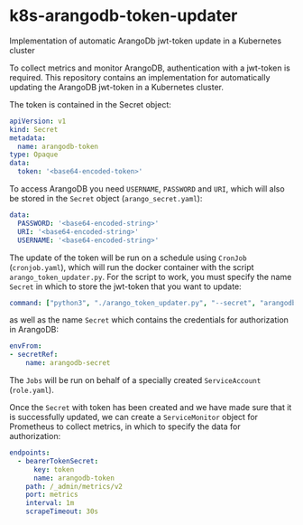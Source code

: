 # k8s-arangodb-token-updater
Implementation of automatic ArangoDb jwt-token update in a Kubernetes cluster

To collect metrics and monitor ArangoDB, authentication with a jwt-token is required. This repository contains an implementation for automatically updating the ArangoDB jwt-token in a Kubernetes cluster.

The token is contained in the Secret object:

```yaml
apiVersion: v1
kind: Secret
metadata:
  name: arangodb-token
type: Opaque
data:
  token: '<base64-encoded-token>'
```

To access ArangoDB you need `USERNAME`, `PASSWORD` and `URI`, which will also be stored in the `Secret` object (`arango_secret.yaml`):

```yaml
data:
  PASSWORD: '<base64-encoded-string>'
  URI: '<base64-encoded-string>'
  USERNAME: '<base64-encoded-string>'
```
The update of the token will be run on a schedule using `CronJob` (`cronjob.yaml`), which will run the docker container with the script `arango_token_updater.py`. For the script to work, you must specify the name `Secret` in which to store the jwt-token that you want to update:

```yaml
command: ["python3", "./arango_token_updater.py", "--secret", "arangodb-token"]
```

as well as the name `Secret` which contains the credentials for authorization in ArangoDB:

```yaml
envFrom:
- secretRef:
    name: arangodb-secret
```

The `Jobs` will be run on behalf of a specially created `ServiceAccount` (`role.yaml`).

Once the `Secret` with token has been created and we have made sure that it is successfully updated, we can create a `ServiceMonitor` object for Prometheus to collect metrics, in which to specify the data for authorization:


```yaml
endpoints:
  - bearerTokenSecret:
      key: token
      name: arangodb-token
    path: /_admin/metrics/v2
    port: metrics
    interval: 1m
    scrapeTimeout: 30s
```
